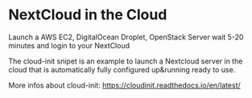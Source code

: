 NextCloud in the Cloud
=========

Launch a AWS EC2, DigitalOcean Droplet, OpenStack Server wait 5-20 minutes and login to your NextCloud

The cloud-init snipet is an example to launch a Nextcloud server in the cloud that is automatically fully configured up&running ready to use. 

More infos about cloud-init: https://cloudinit.readthedocs.io/en/latest/
